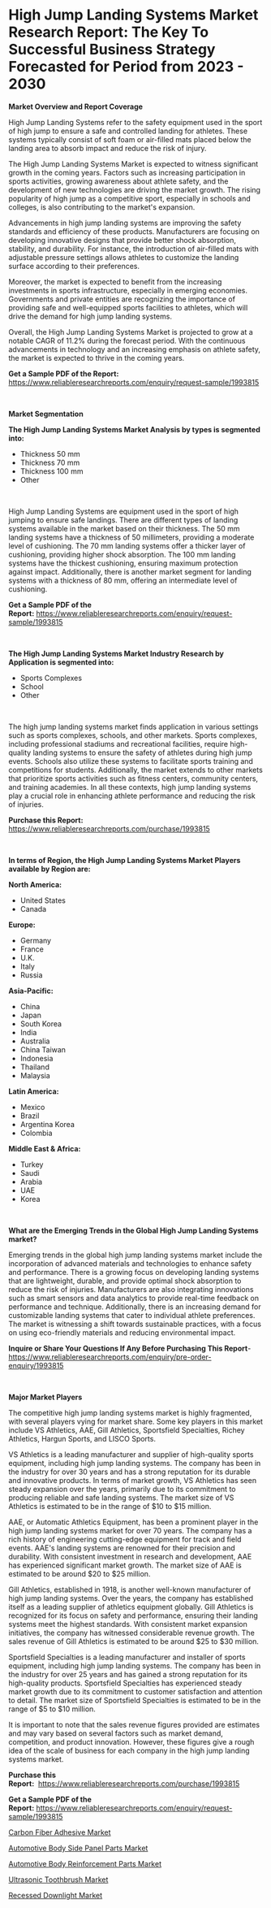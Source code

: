 <p><h1>High Jump Landing Systems Market Research Report: The Key To Successful Business Strategy Forecasted for Period from 2023 - 2030</h1></p><p><strong>Market Overview and Report Coverage</strong></p>
<p><p>High Jump Landing Systems refer to the safety equipment used in the sport of high jump to ensure a safe and controlled landing for athletes. These systems typically consist of soft foam or air-filled mats placed below the landing area to absorb impact and reduce the risk of injury.</p><p>The High Jump Landing Systems Market is expected to witness significant growth in the coming years. Factors such as increasing participation in sports activities, growing awareness about athlete safety, and the development of new technologies are driving the market growth. The rising popularity of high jump as a competitive sport, especially in schools and colleges, is also contributing to the market's expansion.</p><p>Advancements in high jump landing systems are improving the safety standards and efficiency of these products. Manufacturers are focusing on developing innovative designs that provide better shock absorption, stability, and durability. For instance, the introduction of air-filled mats with adjustable pressure settings allows athletes to customize the landing surface according to their preferences.</p><p>Moreover, the market is expected to benefit from the increasing investments in sports infrastructure, especially in emerging economies. Governments and private entities are recognizing the importance of providing safe and well-equipped sports facilities to athletes, which will drive the demand for high jump landing systems.</p><p>Overall, the High Jump Landing Systems Market is projected to grow at a notable CAGR of 11.2% during the forecast period. With the continuous advancements in technology and an increasing emphasis on athlete safety, the market is expected to thrive in the coming years.</p></p>
<p><strong>Get a Sample PDF of the Report:</strong> <a href="https://www.reliableresearchreports.com/enquiry/request-sample/1993815">https://www.reliableresearchreports.com/enquiry/request-sample/1993815</a></p>
<p>&nbsp;</p>
<p><strong>Market Segmentation</strong></p>
<p><strong>The High Jump Landing Systems Market Analysis by types is segmented into:</strong></p>
<p><ul><li>Thickness 50 mm</li><li>Thickness 70 mm</li><li>Thickness 100 mm</li><li>Other</li></ul></p>
<p>&nbsp;</p>
<p><p>High Jump Landing Systems are equipment used in the sport of high jumping to ensure safe landings. There are different types of landing systems available in the market based on their thickness. The 50 mm landing systems have a thickness of 50 millimeters, providing a moderate level of cushioning. The 70 mm landing systems offer a thicker layer of cushioning, providing higher shock absorption. The 100 mm landing systems have the thickest cushioning, ensuring maximum protection against impact. Additionally, there is another market segment for landing systems with a thickness of 80 mm, offering an intermediate level of cushioning.</p></p>
<p><strong>Get a Sample PDF of the Report:</strong>&nbsp;<a href="https://www.reliableresearchreports.com/enquiry/request-sample/1993815">https://www.reliableresearchreports.com/enquiry/request-sample/1993815</a></p>
<p>&nbsp;</p>
<p><strong>The High Jump Landing Systems Market Industry Research by Application is segmented into:</strong></p>
<p><ul><li>Sports Complexes</li><li>School</li><li>Other</li></ul></p>
<p>&nbsp;</p>
<p><p>The high jump landing systems market finds application in various settings such as sports complexes, schools, and other markets. Sports complexes, including professional stadiums and recreational facilities, require high-quality landing systems to ensure the safety of athletes during high jump events. Schools also utilize these systems to facilitate sports training and competitions for students. Additionally, the market extends to other markets that prioritize sports activities such as fitness centers, community centers, and training academies. In all these contexts, high jump landing systems play a crucial role in enhancing athlete performance and reducing the risk of injuries.</p></p>
<p><strong>Purchase this Report:</strong>&nbsp; <a href="https://www.reliableresearchreports.com/purchase/1993815">https://www.reliableresearchreports.com/purchase/1993815</a></p>
<p>&nbsp;</p>
<p><strong>In terms of Region, the High Jump Landing Systems Market Players available by Region are:</strong></p>
<p>
    <p> <strong> North America: </strong>
        <ul>
            <li>United States</li>
            <li>Canada</li>
        </ul>
        </p> 
    <p> <strong> Europe: </strong>
        <ul>
            <li>Germany</li>
            <li>France</li>
            <li>U.K.</li>
            <li>Italy</li>
            <li>Russia</li>
        </ul>
        </p> 
    <p> <strong> Asia-Pacific: </strong>
        <ul>
            <li>China</li>
            <li>Japan</li>
            <li>South Korea</li>
            <li>India</li>
            <li>Australia</li>
            <li>China Taiwan</li>
            <li>Indonesia</li>
            <li>Thailand</li>
            <li>Malaysia</li>
        </ul>
        </p> 
    <p> <strong> Latin America: </strong>
        <ul>
            <li>Mexico</li>
            <li>Brazil</li>
            <li>Argentina Korea</li>
            <li>Colombia</li>
        </ul>
        </p> 
    <p> <strong> Middle East & Africa: </strong>
        <ul>
            <li>Turkey</li>
            <li>Saudi</li>
            <li>Arabia</li>
            <li>UAE</li>
            <li>Korea</li>
        </ul>
    </p>
    </p>
<p>&nbsp;</p>
<p><strong>What are the Emerging Trends in the Global High Jump Landing Systems market?</strong></p>
<p><p>Emerging trends in the global high jump landing systems market include the incorporation of advanced materials and technologies to enhance safety and performance. There is a growing focus on developing landing systems that are lightweight, durable, and provide optimal shock absorption to reduce the risk of injuries. Manufacturers are also integrating innovations such as smart sensors and data analytics to provide real-time feedback on performance and technique. Additionally, there is an increasing demand for customizable landing systems that cater to individual athlete preferences. The market is witnessing a shift towards sustainable practices, with a focus on using eco-friendly materials and reducing environmental impact.</p></p>
<p><strong>Inquire or Share Your Questions If Any Before Purchasing This Report</strong>- <a href="https://www.reliableresearchreports.com/enquiry/pre-order-enquiry/1993815">https://www.reliableresearchreports.com/enquiry/pre-order-enquiry/1993815</a></p>
<p>&nbsp;</p>
<p><strong>Major Market Players</strong></p>
<p><p>The competitive high jump landing systems market is highly fragmented, with several players vying for market share. Some key players in this market include VS Athletics, AAE, Gill Athletics, Sportsfield Specialties, Richey Athletics, Hargun Sports, and LISCO Sports.</p><p>VS Athletics is a leading manufacturer and supplier of high-quality sports equipment, including high jump landing systems. The company has been in the industry for over 30 years and has a strong reputation for its durable and innovative products. In terms of market growth, VS Athletics has seen steady expansion over the years, primarily due to its commitment to producing reliable and safe landing systems. The market size of VS Athletics is estimated to be in the range of $10 to $15 million.</p><p>AAE, or Automatic Athletics Equipment, has been a prominent player in the high jump landing systems market for over 70 years. The company has a rich history of engineering cutting-edge equipment for track and field events. AAE's landing systems are renowned for their precision and durability. With consistent investment in research and development, AAE has experienced significant market growth. The market size of AAE is estimated to be around $20 to $25 million.</p><p>Gill Athletics, established in 1918, is another well-known manufacturer of high jump landing systems. Over the years, the company has established itself as a leading supplier of athletics equipment globally. Gill Athletics is recognized for its focus on safety and performance, ensuring their landing systems meet the highest standards. With consistent market expansion initiatives, the company has witnessed considerable revenue growth. The sales revenue of Gill Athletics is estimated to be around $25 to $30 million.</p><p>Sportsfield Specialties is a leading manufacturer and installer of sports equipment, including high jump landing systems. The company has been in the industry for over 25 years and has gained a strong reputation for its high-quality products. Sportsfield Specialties has experienced steady market growth due to its commitment to customer satisfaction and attention to detail. The market size of Sportsfield Specialties is estimated to be in the range of $5 to $10 million.</p><p>It is important to note that the sales revenue figures provided are estimates and may vary based on several factors such as market demand, competition, and product innovation. However, these figures give a rough idea of the scale of business for each company in the high jump landing systems market.</p></p>
<p><strong>Purchase this Report:</strong>&nbsp;&nbsp;<a href="https://www.reliableresearchreports.com/purchase/1993815">https://www.reliableresearchreports.com/purchase/1993815</a></p>
<p></p>
<p><strong>Get a Sample PDF of the Report:</strong>&nbsp;<a href="https://www.reliableresearchreports.com/enquiry/request-sample/1993815">https://www.reliableresearchreports.com/enquiry/request-sample/1993815</a></p>
<p><p><a href="https://medium.com/@mayankdeswal9588dm/carbon-fiber-adhesive-market-report-reveals-the-latest-trends-and-growth-opportunities-of-this-4160426adbe5">Carbon Fiber Adhesive Market</a></p><p><a href="https://github.com/luckyshygirl/Market-Research-Report-List-1/blob/main/automotive-body-side-panel-parts-market.md">Automotive Body Side Panel Parts Market</a></p><p><a href="https://github.com/vimar16th/Market-Research-Report-List-1/blob/main/automotive-body-reinforcement-parts-market.md">Automotive Body Reinforcement Parts Market</a></p><p><a href="https://www.linkedin.com/pulse/ultrasonic-toothbrush-market-size-share-amp-trends-analysis-report-mvmhc/">Ultrasonic Toothbrush Market</a></p><p><a href="https://www.linkedin.com/pulse/recessed-downlight-market-share-amp-new-trends-analysis-uc63f/">Recessed Downlight Market</a></p></p>